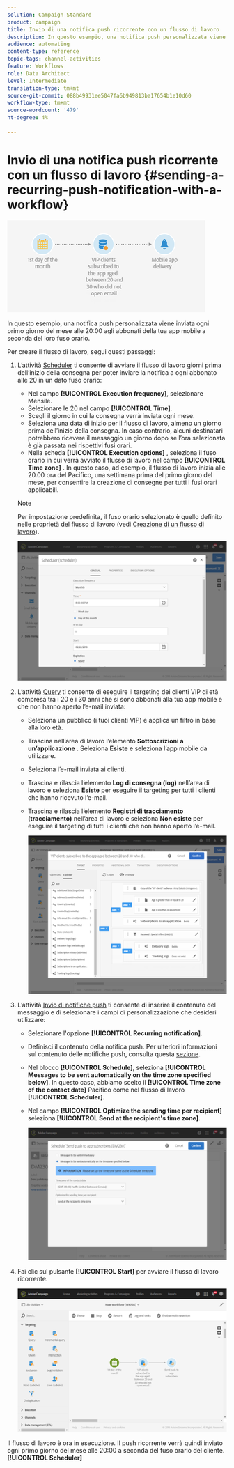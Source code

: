 ```yaml
---
solution: Campaign Standard
product: campaign
title: Invio di una notifica push ricorrente con un flusso di lavoro
description: In questo esempio, una notifica push personalizzata viene inviata ogni primo giorno del mese alle 20:00 agli abbonati della tua app mobile a seconda del loro fuso orario.
audience: automating
content-type: reference
topic-tags: channel-activities
feature: Workflows
role: Data Architect
level: Intermediate
translation-type: tm+mt
source-git-commit: 088b49931ee5047fa6b949813ba17654b1e10d60
workflow-type: tm+mt
source-wordcount: '479'
ht-degree: 4%

---
```



# Invio di una notifica push ricorrente con un flusso di lavoro {#sending-a-recurring-push-notification-with-a-workflow}

![](assets/wkf_push_example_1.png)

In questo esempio, una notifica push personalizzata viene inviata ogni primo giorno del mese alle 20:00 agli abbonati della tua app mobile a seconda del loro fuso orario.

Per creare il flusso di lavoro, segui questi passaggi:

1. L’attività [Scheduler](../../automating/using/scheduler.md) ti consente di avviare il flusso di lavoro giorni prima dell’inizio della consegna per poter inviare la notifica a ogni abbonato alle 20 in un dato fuso orario:

   * Nel campo **[!UICONTROL Execution frequency]**, selezionare Mensile.
   * Selezionare le 20 nel campo **[!UICONTROL Time]**.
   * Scegli il giorno in cui la consegna verrà inviata ogni mese.
   * Seleziona una data di inizio per il flusso di lavoro, almeno un giorno prima dell’inizio della consegna. In caso contrario, alcuni destinatari potrebbero ricevere il messaggio un giorno dopo se l’ora selezionata è già passata nei rispettivi fusi orari.
   * Nella scheda **[!UICONTROL Execution options]** , seleziona il fuso orario in cui verrà avviato il flusso di lavoro nel campo **[!UICONTROL Time zone]** . In questo caso, ad esempio, il flusso di lavoro inizia alle 20.00 ora del Pacifico, una settimana prima del primo giorno del mese, per consentire la creazione di consegne per tutti i fusi orari applicabili.

   >[!NOTE]
   >
   >Per impostazione predefinita, il fuso orario selezionato è quello definito nelle proprietà del flusso di lavoro (vedi [Creazione di un flusso di lavoro](../../automating/using/building-a-workflow.md)).

   ![](assets/wkf_push_example_5.png)

1. L’attività [Query](../../automating/using/query.md) ti consente di eseguire il targeting dei clienti VIP di età compresa tra i 20 e i 30 anni che si sono abbonati alla tua app mobile e che non hanno aperto l’e-mail inviata:

   * Seleziona un pubblico (i tuoi clienti VIP) e applica un filtro in base alla loro età.
   * Trascina nell’area di lavoro l’elemento **Sottoscrizioni a un’applicazione** . Seleziona **Esiste** e seleziona l’app mobile da utilizzare.
   * Seleziona l’e-mail inviata ai clienti.
   * Trascina e rilascia l’elemento **Log di consegna (log)** nell’area di lavoro e seleziona **Esiste** per eseguire il targeting per tutti i clienti che hanno ricevuto l’e-mail.
   * Trascina e rilascia l’elemento **Registri di tracciamento (tracciamento)** nell’area di lavoro e seleziona **Non esiste** per eseguire il targeting di tutti i clienti che non hanno aperto l’e-mail.

      ![](assets/wkf_push_example_2.png)

1. L’attività [Invio di notifiche push](../../automating/using/push-notification-delivery.md) ti consente di inserire il contenuto del messaggio e di selezionare i campi di personalizzazione che desideri utilizzare:

   * Selezionare l&#39;opzione **[!UICONTROL Recurring notification]**.
   * Definisci il contenuto della notifica push. Per ulteriori informazioni sul contenuto delle notifiche push, consulta questa [sezione](../../channels/using/preparing-and-sending-a-push-notification.md).
   * Nel blocco **[!UICONTROL Schedule]**, seleziona **[!UICONTROL Messages to be sent automatically on the time zone specified below]**. In questo caso, abbiamo scelto il **[!UICONTROL Time zone of the contact date]** Pacifico come nel flusso di lavoro **[!UICONTROL Scheduler]**.
   * Nel campo **[!UICONTROL Optimize the sending time per recipient]** seleziona **[!UICONTROL Send at the recipient's time zone]**.

      ![](assets/wkf_push_example_4.png)

1. Fai clic sul pulsante **[!UICONTROL Start]** per avviare il flusso di lavoro ricorrente.

   ![](assets/wkf_push_example_3.png)

Il flusso di lavoro è ora in esecuzione. Il push ricorrente verrà quindi inviato ogni primo giorno del mese alle 20:00 a seconda del fuso orario del cliente.**[!UICONTROL Scheduler]**
